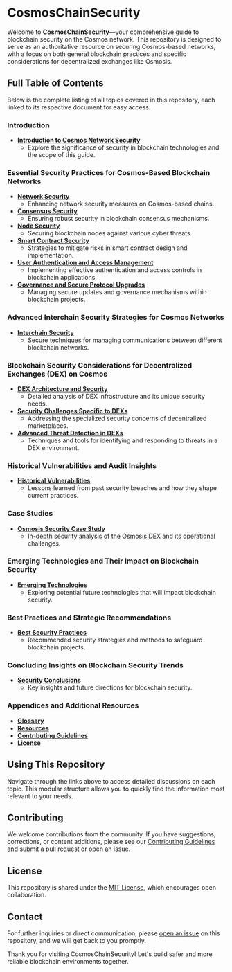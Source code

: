 # CosmosChainSecurity

Welcome to **CosmosChainSecurity**—your comprehensive guide to blockchain security on the Cosmos network. This repository is designed to serve as an authoritative resource on securing Cosmos-based networks, with a focus on both general blockchain practices and specific considerations for decentralized exchanges like Osmosis.

## Full Table of Contents

Below is the complete listing of all topics covered in this repository, each linked to its respective document for easy access.

### Introduction
- [**Introduction to Cosmos Network Security**](/docs/introduction.md)
  - Explore the significance of security in blockchain technologies and the scope of this guide.

### Essential Security Practices for Cosmos-Based Blockchain Networks
- [**Network Security**](/docs/general_security_practices/network_security.md)
  - Enhancing network security measures on Cosmos-based chains.
- [**Consensus Security**](/docs/general_security_practices/consensus_security.md)
  - Ensuring robust security in blockchain consensus mechanisms.
- [**Node Security**](/docs/general_security_practices/node_security.md)
  - Securing blockchain nodes against various cyber threats.
- [**Smart Contract Security**](/docs/general_security_practices/smart_contract_security.md)
  - Strategies to mitigate risks in smart contract design and implementation.
- [**User Authentication and Access Management**](/docs/general_security_practices/user_authentication.md)
  - Implementing effective authentication and access controls in blockchain applications.
- [**Governance and Secure Protocol Upgrades**](/docs/general_security_practices/governance_protocol_upgrades.md)
  - Managing secure updates and governance mechanisms within blockchain projects.

### Advanced Interchain Security Strategies for Cosmos Networks
- [**Interchain Security**](/docs/interchain_security.md)
  - Secure techniques for managing communications between different blockchain networks.

### Blockchain Security Considerations for Decentralized Exchanges (DEX) on Cosmos
- [**DEX Architecture and Security**](/docs/dex_security/dex_architecture.md)
  - Detailed analysis of DEX infrastructure and its unique security needs.
- [**Security Challenges Specific to DEXs**](/docs/dex_security/dex_security_challenges.md)
  - Addressing the specialized security concerns of decentralized marketplaces.
- [**Advanced Threat Detection in DEXs**](/docs/dex_security/dex_threat_detection.md)
  - Techniques and tools for identifying and responding to threats in a DEX environment.

### Historical Vulnerabilities and Audit Insights
- [**Historical Vulnerabilities**](/docs/historical_vulnerabilities.md)
  - Lessons learned from past security breaches and how they shape current practices.

### Case Studies
- [**Osmosis Security Case Study**](/docs/case_studies/osmosis_case_study.md)
  - In-depth security analysis of the Osmosis DEX and its operational challenges.

### Emerging Technologies and Their Impact on Blockchain Security
- [**Emerging Technologies**](/docs/emerging_technologies.md)
  - Exploring potential future technologies that will impact blockchain security.

### Best Practices and Strategic Recommendations
- [**Best Security Practices**](/docs/best_practices.md)
  - Recommended security strategies and methods to safeguard blockchain projects.

### Concluding Insights on Blockchain Security Trends
- [**Security Conclusions**](/docs/security_conclusions.md)
  - Key insights and future directions for blockchain security.

### Appendices and Additional Resources
- [**Glossary**](/docs/appendices/glossary.md)
- [**Resources**](/docs/appendices/resources.md)
- [**Contributing Guidelines**](CONTRIBUTING.md)
- [**License**](LICENSE.md)

## Using This Repository

Navigate through the links above to access detailed discussions on each topic. This modular structure allows you to quickly find the information most relevant to your needs.

## Contributing

We welcome contributions from the community. If you have suggestions, corrections, or content additions, please see our [Contributing Guidelines](CONTRIBUTING.md) and submit a pull request or open an issue.

## License

This repository is shared under the [MIT License](LICENSE.md), which encourages open collaboration.

## Contact

For further inquiries or direct communication, please [open an issue](https://github.com/moeinfatehi/CosmosChainSecurity/issues) on this repository, and we will get back to you promptly.

Thank you for visiting CosmosChainSecurity! Let's build safer and more reliable blockchain environments together.

